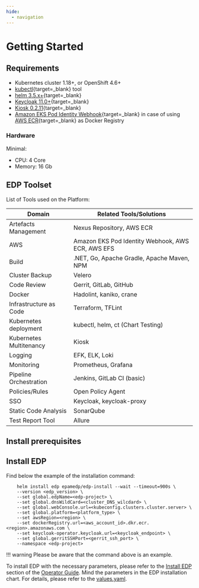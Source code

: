 ```yaml
---
hide:
  - navigation
---
```


# Getting Started

## Requirements

- Kubernetes cluster 1.18+, or OpenShift 4.6+
- [kubectl](https://kubernetes.io/docs/tasks/tools/){target=_blank} tool
- [helm 3.5.x+](https://helm.sh/docs/intro/install/){target=_blank}
- [Keycloak 11.0+](https://www.keycloak.org){target=_blank}
- [Kiosk 0.2.11](https://github.com/loft-sh/kiosk){target=_blank}
- [Amazon EKS Pod Identity Webhook](https://github.com/aws/amazon-eks-pod-identity-webhook){target=_blank} in case of using [AWS ECR](https://aws.amazon.com/ecr/){target=_blank} as Docker Registry

### Hardware

Minimal:

- CPU: 4 Core
- Memory: 16 Gb

## EDP Toolset

List of Tools used on the Platform:

|Domain|Related Tools/Solutions|
|- |- |
|Artefacts Management|Nexus Repository, AWS ECR|
|AWS|Amazon EKS Pod Identity Webhook, AWS ECR, AWS EFS|
|Build|.NET, Go, Apache Gradle, Apache Maven, NPM|
|Cluster Backup|Velero|
|Code Review|Gerrit, GitLab, GitHub |
|Docker|Hadolint, kaniko, crane|
|Infrastructure as Code|Terraform, TFLint|
|Kubernetes deployment|kubectl, helm, ct (Chart Testing)|
|Kubernetes Multitenancy|Kiosk|
|Logging|EFK, ELK, Loki|
|Monitoring|Prometheus, Grafana|
|Pipeline Orchestration|Jenkins, GitLab CI (basic)|
|Policies/Rules|Open Policy Agent|
|SSO|Keycloak, keycloak-proxy|
|Static Code Analysis|SonarQube|
|Test Report Tool|Allure|

## Install prerequisites

## Install EDP

Find below the example of the installation command:

        helm install edp epamedp/edp-install --wait --timeout=900s \
        --version <edp_version> \
        --set global.edpName=<edp-project> \
        --set global.dnsWildCard=<cluster_DNS_wilcdard> \
        --set global.webConsole.url=<kubeconfig.clusters.cluster.server> \
        --set global.platform=<platform_type> \
        --set awsRegion=<region> \
        --set dockerRegistry.url=<aws_account_id>.dkr.ecr.<region>.amazonaws.com \
        --set keycloak-operator.keycloak.url=<keycloak_endpoint> \
        --set global.gerritSSHPort=<gerrit_ssh_port> \
        --namespace <edp-project>

!!! warning
    Please be aware that the command above is an example.

To install EDP with the necessary parameters, please refer to the [Install EDP](./operator-guide/install-edp.md) section of the [Operator Guide](https://epam.github.io/edp-install/operator-guide/).
Mind the parameters in the EDP installation chart. For details, please refer to the [values.yaml](https://github.com/epam/edp-install/blob/master/deploy-templates/values.yaml).

